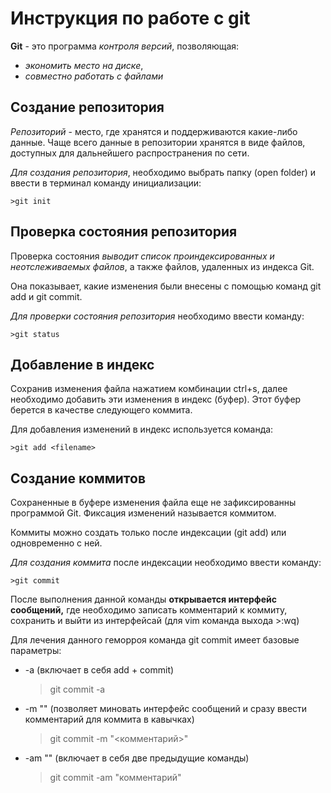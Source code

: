# Инструкция по работе с git
**Git** - это программа  *контроля версий*, позволяющая:
- *экономить место на диске*, 
- *совместно работать с файлами*

## Создание репозитория
*Репозиторий* - место, где хранятся и поддерживаются какие-либо данные. Чаще всего данные в репозитории хранятся в виде файлов, доступных для дальнейшего распространения по сети.

*Для создания репозитория*, необходимо выбрать папку (open folder) и ввести в терминал команду инициализации:

    >git init

## Проверка состояния репозитория
Проверка состояния *выводит список проиндексированных и неотслеживаемых файлов*, а также файлов, удаленных из индекса Git.

Она показывает, какие изменения были внесены с помощью команд git add и git commit.

*Для проверки состояния репозитория* необходимо ввести команду:

    >git status

## Добавление в индекс
Сохранив изменения файла нажатием комбинации ctrl+s, далее необходимо добавить эти изменения в индекс (буфер). Этот буфер берется в качестве следующего коммита.

Для добавления изменений в индекс используется команда:

    >git add <filename>

## Создание коммитов
Сохраненные в буфере изменения файла еще не зафиксированны программой Git. Фиксация изменений называется коммитом.

Коммиты можно создать только после индексации (git add) или одновременно с ней.

*Для создания коммита* после индексации необходимо ввести команду:

    >git commit
После выполнения данной команды **открывается интерфейс сообщений,** где необходимо записать комментарий к коммиту, сохранить и выйти из интерфейсай (для vim команда выхода >:wq)

Для лечения данного геморроя команда git commit имеет базовые параметры:
- -a (включает в себя add + commit)
    >git commit -a
- -m "" (позволяет миновать интерфейс сообщений и сразу ввести комментарий для коммита в кавычках)
    >git commit -m "<комментарий>"
- -am "" (включает в себя две предыдущие команды)
    >git commit -am "комментарий"